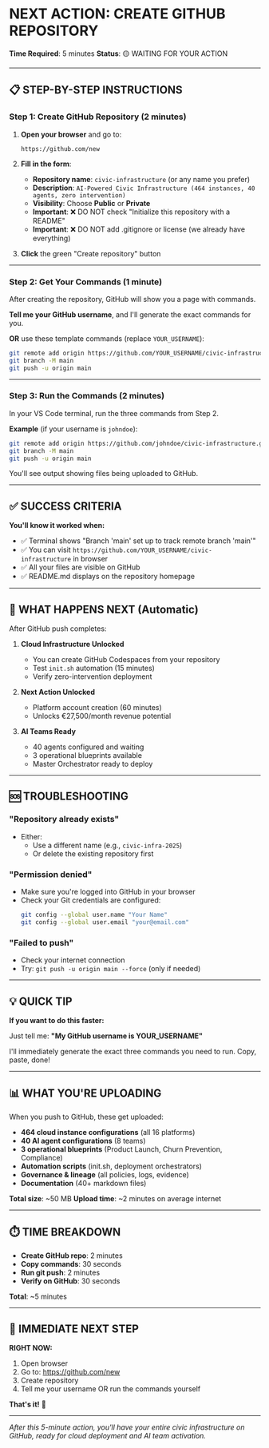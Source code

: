 # NEXT ACTION: CREATE GITHUB REPOSITORY

**Time Required**: 5 minutes
**Status**: 🟡 WAITING FOR YOUR ACTION

---

## 📋 STEP-BY-STEP INSTRUCTIONS

### Step 1: Create GitHub Repository (2 minutes)

1. **Open your browser** and go to:

   ```
   https://github.com/new
   ```

2. **Fill in the form**:

   - **Repository name**: `civic-infrastructure` (or any name you prefer)
   - **Description**: `AI-Powered Civic Infrastructure (464 instances, 40 agents, zero intervention)`
   - **Visibility**: Choose **Public** or **Private**
   - **Important**: ❌ DO NOT check "Initialize this repository with a README"
   - **Important**: ❌ DO NOT add .gitignore or license (we already have everything)

3. **Click** the green "Create repository" button

---

### Step 2: Get Your Commands (1 minute)

After creating the repository, GitHub will show you a page with commands.

**Tell me your GitHub username**, and I'll generate the exact commands for you.

**OR** use these template commands (replace `YOUR_USERNAME`):

```bash
git remote add origin https://github.com/YOUR_USERNAME/civic-infrastructure.git
git branch -M main
git push -u origin main
```

---

### Step 3: Run the Commands (2 minutes)

In your VS Code terminal, run the three commands from Step 2.

**Example** (if your username is `johndoe`):

```bash
git remote add origin https://github.com/johndoe/civic-infrastructure.git
git branch -M main
git push -u origin main
```

You'll see output showing files being uploaded to GitHub.

---

## ✅ SUCCESS CRITERIA

**You'll know it worked when:**

- ✅ Terminal shows "Branch 'main' set up to track remote branch 'main'"
- ✅ You can visit `https://github.com/YOUR_USERNAME/civic-infrastructure` in browser
- ✅ All your files are visible on GitHub
- ✅ README.md displays on the repository homepage

---

## 🚀 WHAT HAPPENS NEXT (Automatic)

After GitHub push completes:

1. **Cloud Infrastructure Unlocked**

   - You can create GitHub Codespaces from your repository
   - Test `init.sh` automation (15 minutes)
   - Verify zero-intervention deployment

2. **Next Action Unlocked**

   - Platform account creation (60 minutes)
   - Unlocks €27,500/month revenue potential

3. **AI Teams Ready**
   - 40 agents configured and waiting
   - 3 operational blueprints available
   - Master Orchestrator ready to deploy

---

## 🆘 TROUBLESHOOTING

### "Repository already exists"

- Either:
  - Use a different name (e.g., `civic-infra-2025`)
  - Or delete the existing repository first

### "Permission denied"

- Make sure you're logged into GitHub in your browser
- Check your Git credentials are configured:
  ```bash
  git config --global user.name "Your Name"
  git config --global user.email "your@email.com"
  ```

### "Failed to push"

- Check your internet connection
- Try: `git push -u origin main --force` (only if needed)

---

## 💡 QUICK TIP

**If you want to do this faster:**

Just tell me: **"My GitHub username is YOUR_USERNAME"**

I'll immediately generate the exact three commands you need to run. Copy, paste, done!

---

## 📊 WHAT YOU'RE UPLOADING

When you push to GitHub, these get uploaded:

- **464 cloud instance configurations** (all 16 platforms)
- **40 AI agent configurations** (8 teams)
- **3 operational blueprints** (Product Launch, Churn Prevention, Compliance)
- **Automation scripts** (init.sh, deployment orchestrators)
- **Governance & lineage** (all policies, logs, evidence)
- **Documentation** (40+ markdown files)

**Total size**: ~50 MB
**Upload time**: ~2 minutes on average internet

---

## ⏱️ TIME BREAKDOWN

- **Create GitHub repo**: 2 minutes
- **Copy commands**: 30 seconds
- **Run git push**: 2 minutes
- **Verify on GitHub**: 30 seconds

**Total**: ~5 minutes

---

## 🎯 IMMEDIATE NEXT STEP

**RIGHT NOW:**

1. Open browser
2. Go to: https://github.com/new
3. Create repository
4. Tell me your username OR run the commands yourself

**That's it!** 🚀

---

_After this 5-minute action, you'll have your entire civic infrastructure on GitHub, ready for cloud deployment and AI team activation._
